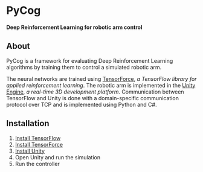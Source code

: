 # PyCog

**Deep Reinforcement Learning for robotic arm control**

## About

PyCog is a framework for evaluating Deep Reinforcement Learning algorithms by training them to control a simulated
robotic arm.

The neural networks are trained using [TensorForce](https://github.com/tensorforce/tensorforce), *a TensorFlow library
for applied reinforcement learning*.
The robotic arm is implemented in the [Unity Engine](https://unity.com), *a real-time 3D development platform*.
Communication between TensorFlow and Unity is done with a domain-specific communication protocol over TCP and is
implemented using Python and C#.

## Installation
    
1. [Install TensorFlow](https://github.com/tensorflow/tensorflow)
2. [Install TensorForce](https://github.com/tensorforce/tensorforce)
3. [Install Unity](https://store.unity.com/download)
4. Open Unity and run the simulation
5. Run the controller
